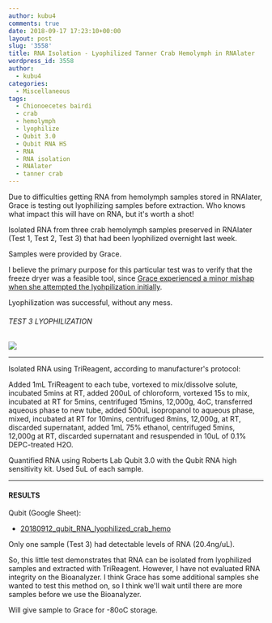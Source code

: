 ```yaml
---
author: kubu4
comments: true
date: 2018-09-17 17:23:10+00:00
layout: post
slug: '3558'
title: RNA Isolation - Lyophilized Tanner Crab Hemolymph in RNAlater
wordpress_id: 3558
author:
  - kubu4
categories:
  - Miscellaneous
tags:
  - Chionoecetes bairdi
  - crab
  - hemolymph
  - lyophilize
  - Qubit 3.0
  - Qubit RNA HS
  - RNA
  - RNA isolation
  - RNAlater
  - tanner crab
---
```


Due to difficulties getting RNA from hemolymph samples stored in RNAlater, Grace is testing out lyophilizing samples before extraction. Who knows what impact this will have on RNA, but it's worth a shot!

Isolated RNA from three crab hemolymph samples preserved in RNAlater (Test 1, Test 2, Test 3) that had been lyophilized overnight last week.

Samples were provided by Grace.

I believe the primary purpose for this particular test was to verify that the freeze dryer was a feasible tool, since [Grace experienced a minor mishap when she attempted the lyohpilization initially](https://genefish.wordpress.com/2018/09/11/graces-notebook-samples-in-lyophilizer-got-all-over-the-place/).

Lyophilization was successful, without any mess.



###### TEST 3 LYOPHILIZATION



![](https://owl.fish.washington.edu/Athaliana/20180917_lyophilized_crab_hemo.jpg)



* * *



Isolated RNA using TriReagent, according to manufacturer's protocol:

Added 1mL TriReagent to each tube, vortexed to mix/dissolve solute, incubated 5mins at RT, added 200uL of chloroform, vortexed 15s to mix, incubated at RT for 5mins, centrifuged 15mins, 12,000g, 4oC, transferred aqueous phase to new tube, added 500uL isopropanol to aqueous phase, mixed, incubated at RT for 10mins, centrifuged 8mins, 12,000g, at RT, discarded supernatant, added 1mL 75% ethanol, centrifuged 5mins, 12,000g at RT, discarded supernatant and resuspended in 10uL of 0.1% DEPC-treated H2O.

Quantified RNA using Roberts Lab Qubit 3.0 with the Qubit RNA high sensitivity kit. Used 5uL of each sample.



* * *





#### RESULTS



Qubit (Google Sheet):





  * [20180912_qubit_RNA_lyophilized_crab_hemo](https://docs.google.com/spreadsheets/d/1eNshxAyRADiOWu1o0Z1ayVpT6PMCM2mvQGhP9_bs82w/edit?usp=sharing)



Only one sample (Test 3) had detectable levels of RNA (20.4ng/uL).

So, this little test demonstrates that RNA can be isolated from lyophilized samples and extracted with TriReagent. However, I have not evaluated RNA integrity on the Bioanalyzer. I think Grace has some additional samples she wanted to test this method on, so I think we'll wait until there are more samples before we use the Bioanalyzer.

Will give sample to Grace for -80oC storage.
